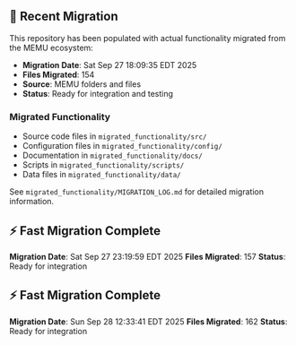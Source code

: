 
## 🔄 Recent Migration

This repository has been populated with actual functionality migrated from the MEMU ecosystem:

- **Migration Date**: Sat Sep 27 18:09:35 EDT 2025
- **Files Migrated**:      154
- **Source**: MEMU folders and files
- **Status**: Ready for integration and testing

### Migrated Functionality
- Source code files in `migrated_functionality/src/`
- Configuration files in `migrated_functionality/config/`
- Documentation in `migrated_functionality/docs/`
- Scripts in `migrated_functionality/scripts/`
- Data files in `migrated_functionality/data/`

See `migrated_functionality/MIGRATION_LOG.md` for detailed migration information.


## ⚡ Fast Migration Complete

**Migration Date**: Sat Sep 27 23:19:59 EDT 2025
**Files Migrated**:      157
**Status**: Ready for integration


## ⚡ Fast Migration Complete

**Migration Date**: Sun Sep 28 12:33:41 EDT 2025
**Files Migrated**:      162
**Status**: Ready for integration

